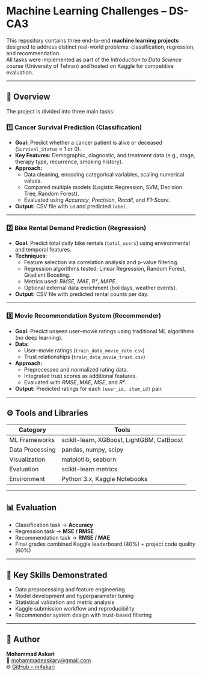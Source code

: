 # Machine Learning Challenges – DS-CA3

This repository contains three end-to-end **machine learning projects** designed to address distinct real-world problems: classification, regression, and recommendation.  
All tasks were implemented as part of the *Introduction to Data Science* course (University of Tehran) and hosted on Kaggle for competitive evaluation.

---

## 🧠 Overview
The project is divided into three main tasks:

### 1️⃣ Cancer Survival Prediction (Classification)
- **Goal:** Predict whether a cancer patient is alive or deceased (`Survival_Status` = 1 or 0).  
- **Key Features:** Demographic, diagnostic, and treatment data (e.g., stage, therapy type, recurrence, smoking history).  
- **Approach:**  
  - Data cleaning, encoding categorical variables, scaling numerical values.  
  - Compared multiple models (Logistic Regression, SVM, Decision Tree, Random Forest).  
  - Evaluated using *Accuracy*, *Precision*, *Recall*, and *F1-Score*.  
- **Output:** CSV file with `id` and predicted `label`.

---

### 2️⃣ Bike Rental Demand Prediction (Regression)
- **Goal:** Predict total daily bike rentals (`total_users`) using environmental and temporal features.  
- **Techniques:**  
  - Feature selection via correlation analysis and p-value filtering.  
  - Regression algorithms tested: Linear Regression, Random Forest, Gradient Boosting.  
  - Metrics used: *RMSE*, *MAE*, *R²*, *MAPE*.  
  - Optional external data enrichment (holidays, weather events).  
- **Output:** CSV file with predicted rental counts per day.

---

### 3️⃣ Movie Recommendation System (Recommender)
- **Goal:** Predict unseen user–movie ratings using traditional ML algorithms (no deep learning).  
- **Data:**  
  - User–movie ratings (`train_data_movie_rate.csv`)  
  - Trust relationships (`train_data_movie_trust.csv`)  
- **Approach:**  
  - Preprocessed and normalized rating data.  
  - Integrated trust scores as additional features.  
  - Evaluated with *RMSE*, *MAE*, *MSE*, and *R²*.  
- **Output:** Predicted ratings for each `(user_id, item_id)` pair.

---

## ⚙️ Tools and Libraries
| Category | Tools |
|-----------|-------|
| ML Frameworks | scikit-learn, XGBoost, LightGBM, CatBoost |
| Data Processing | pandas, numpy, scipy |
| Visualization | matplotlib, seaborn |
| Evaluation | scikit-learn metrics |
| Environment | Python 3.x, Kaggle Notebooks |

---

## 📊 Evaluation
- Classification task → **Accuracy**
- Regression task → **MSE / RMSE**
- Recommendation task → **RMSE / MAE**
- Final grades combined Kaggle leaderboard (40%) + project code quality (60%)

---

## 🚀 Key Skills Demonstrated
- Data preprocessing and feature engineering  
- Model development and hyperparameter tuning  
- Statistical validation and metric analysis  
- Kaggle submission workflow and reproducibility  
- Recommender system design with trust-based filtering  

---

## 👤 Author
**Mohammad Askari**  
📧 [mohammadeaskary@gmail.com](mailto:mohammadeaskary@gmail.com)  
🌐 [GitHub – m4skari](https://github.com/m4skari)

